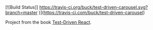 [![Build Status]]
https://travis-ci.org/buck/test-driven-carousel.svg?branch=master
)](https://travis-ci.com/buck/test-driven-carousel)

Project from the book
​[Test-Driven React](​https://pragprog.com/book/tbreact/test-driven-react​).

